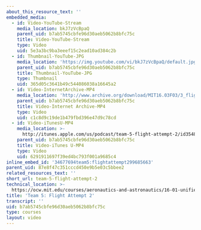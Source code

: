 ```yaml
---
about_this_resource_text: ''
embedded_media:
  - id: Video-YouTube-Stream
    media_location: bkJ7zVcBpaQ
    parent_uid: b7ab5745cbfe96d30aeb5062b8bfc75c
    title: Video-YouTube-Stream
    type: Video
    uid: 5e3a3bc9ba3eeef15c2ead10ad384c2b
  - id: Thumbnail-YouTube-JPG
    media_location: 'https://img.youtube.com/vi/bkJ7zVcBpaQ/default.jpg'
    parent_uid: b7ab5745cbfe96d30aeb5062b8bfc75c
    title: Thumbnail-YouTube-JPG
    type: Thumbnail
    uid: 365d05c3641b49c544086038a16645a2
  - id: Video-InternetArchive-MP4
    media_location: 'http://www.archive.org/download/MIT16.03F03/3_flight_2-220k.mp4'
    parent_uid: b7ab5745cbfe96d30aeb5062b8bfc75c
    title: Video-Internet Archive-MP4
    type: Video
    uid: c1c8d9c19de1b479fbd396e47d9c78cd
  - id: Video-iTunesU-MP4
    media_location: >-
      http://itunes.apple.com/us/podcast/team-5-flight-attempt-2/id354868963?i=80690327
    parent_uid: b7ab5745cbfe96d30aeb5062b8bfc75c
    title: Video-iTunes U-MP4
    type: Video
    uid: 6291911697f39ed4bc793f001a9685c4
inline_embed_id: '34677694team5:flightattempt299685663'
parent_uid: 87e8f47c351cccd450e9b5e03c5bbee2
related_resources_text: ''
short_url: team-5-flight-attempt-2
technical_location: >-
  https://ocw.mit.edu/courses/aeronautics-and-astronautics/16-01-unified-engineering-i-ii-iii-iv-fall-2005-spring-2006/systems-labs-04/team-5-flight-attempt-2
title: 'Team 5: Flight Attempt 2'
transcript: ''
uid: b7ab5745cbfe96d30aeb5062b8bfc75c
type: courses
layout: video
---
```

